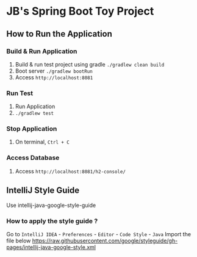 # JB's Spring Boot Toy Project

## How to Run the Application

### Build & Run Application
1. Build & run test project using gradle `./gradlew clean build`
2. Boot server `./gradlew bootRun`
3. Access `http://localhost:8081`

### Run Test
1. Run Application
2. `./gradlew test`

### Stop Application
1. On terminal, `Ctrl + C`
### Access Database
1. Access `http://localhost:8081/h2-console/`
## IntelliJ Style Guide
Use intellij-java-google-style-guide

### How to apply the style guide ?
Go to `IntelliJ IDEA` - `Preferences` - `Editor` - `Code Style` - `Java` 
Import the file below
https://raw.githubusercontent.com/google/styleguide/gh-pages/intellij-java-google-style.xml 